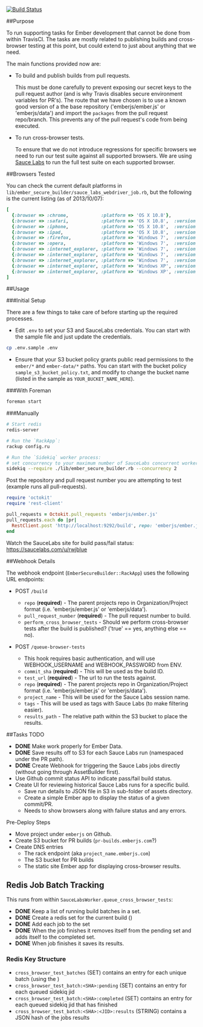 [![Build Status](https://travis-ci.org/rjackson/ember-secure-builder.png?branch=master)](https://travis-ci.org/rjackson/ember-secure-builder)

##Purpose

To run supporting tasks for Ember development that cannot be done from within
TravisCI. The tasks are mostly related to publishing builds and cross-browser
testing at this point, but could extend to just about anything that we need.

The main functions provided now are:

* To build and publish builds from pull requests.

  This must be done carefully to prevent exposing our secret keys to the pull
  request author (and is why Travis disables secure environment variables for
  PR's). The route that we have chosen is to use a known good version of a the
  base repository ('emberjs/ember.js' or 'emberjs/data') and import the `packages`
  from the pull request repo/branch. This prevents any of the pull request's code
  from being executed.

* To run cross-browser tests.

  To ensure that we do not introduce regressions for specific browsers we need to run
  our test suite against all supported browsers. We are using [Sauce Labs](http://saucelabs.com)
  to run the full test suite on each supported browser.

##Browsers Tested

You can check the current default platforms in `lib/ember_secure_builder/sauce_labs_webdriver_job.rb`,
but the following is the current listing (as of 2013/10/07):

```ruby
[
  {:browser => :chrome,            :platform => 'OS X 10.8'},
  {:browser => :safari,            :platform => 'OS X 10.8',  :version => 6},
  {:browser => :iphone,            :platform => 'OS X 10.8',  :version => 6,     'device-orientation' => 'landscape'},
  {:browser => :ipad,              :platform => 'OS X 10.8',  :version => 6,     'device-orientation' => 'landscape'},
  {:browser => :firefox,           :platform => 'Windows 7',  :version => 24},
  {:browser => :opera,             :platform => 'Windows 7',  :version => 12},
  {:browser => :internet_explorer, :platform => 'Windows 7',  :version => 10},
  {:browser => :internet_explorer, :platform => 'Windows 7',  :version => 9},
  {:browser => :internet_explorer, :platform => 'Windows 7',  :version => 8},
  {:browser => :internet_explorer, :platform => 'Windows XP', :version => 7},
  {:browser => :internet_explorer, :platform => 'Windows XP', :version => 6},
]
```

##Usage

###Initial Setup

There are a few things to take care of before starting up the required processes.

* Edit `.env` to set your S3 and SauceLabs credentials. You can start with the
  sample file and just update the credentials.

```sh
cp .env.sample .env
```

* Ensure that your S3 bucket policy grants public read permissions to the `ember/*`
  and `ember-data/*` paths. You can start with the bucket policy `sample_s3_bucket_policy.txt`,
  and modify to change the bucket name (listed in the sample as `YOUR_BUCKET_NAME_HERE`).

###With Foreman

```sh
foreman start
```

###Manually


```sh
# Start redis
redis-server

# Run the `RackApp`:
rackup config.ru

# Run the `Sidekiq` worker process:
# set concurrency to your maximum number of SauceLabs concurrent workers
sidekiq --require ./lib/ember_secure_builder.rb --concurrency 2
```

Post the repository and pull request number you are attempting to test (example runs all pull-requests).

```ruby
require 'octokit'
require 'rest-client'

pull_requests = Octokit.pull_requests 'emberjs/ember.js'
pull_requests.each do |pr|
  RestClient.post 'http://localhost:9292/build', repo: 'emberjs/ember.js', perform_cross_browser_tests: true, pull_request_number: pr.number
end
```

Watch the SauceLabs site for build pass/fail status: https://saucelabs.com/u/rwjblue

##Webhook Details

The webhook endpoint (`EmberSecureBuilder::RackApp`) uses the following URL endpoints:

* POST `/build`
  * `repo` (**required**) - The parent projects repo in Organization/Project format (i.e. 'emberjs/ember.js' or 'emberjs/data').
  * `pull_request_number` (**required**) - The pull request number to build.
  * `perform_cross_browser_tests` - Should we perform cross-browser tests after the build is published? ('true' == yes, anything else == no).

* POST `/queue-browser-tests`
  * This hook requires basic authentication, and will use WEBHOOK_USERNAME and WEBHOOK_PASSWORD from ENV.
  * `commit_sha` (**required**) - This will be used as the build ID.
  * `test_url` (**required**) - The url to run the tests against.
  * `repo` (**required**) - The parent projects repo in Organization/Project format (i.e. 'emberjs/ember.js' or 'emberjs/data').
  * `project_name` - This will be used for the Sauce Labs session name.
  * `tags` - This will be used as tags with Sauce Labs (to make filtering easier).
  * `results_path` - The relative path within the S3 bucket to place the results.

##Tasks TODO

* **DONE** Make work properly for Ember Data.
* **DONE** Save results off to S3 for each Sauce Labs run (namespaced under the PR path).
* **DONE** Create Webhook for triggering the Sauce Labs jobs directly (without going through AssetBuilder first).
* Use Github commit status API to indicate pass/fail build status.
* Create UI for reviewing historical Sauce Labs runs for a specific build.
  * Save run details to JSON file in S3 in sub-folder of assets directory.
  * Create a simple Ember app to display the status of a given commit/PR.
  * Needs to show browsers along with failure status and any errors.

Pre-Deploy Steps
* Move project under `emberjs` on Github.
* Create S3 bucket for PR builds (`pr-builds.emberjs.com`?)
* Create DNS entries
  * The rack endpoint (aka `project_name.emberjs.com`)
  * The S3 bucket for PR builds
  * The static site Ember app for displaying cross-browser results.



## Redis Job Batch Tracking
This runs from within `SauceLabsWorker.queue_cross_browser_tests`:

* **DONE** Keep a list of running build batches in a set.
* **DONE** Create a redis set for the current build (<SHA>)
* **DONE** Add each job to the set
* **DONE** When the job finishes it removes itself from the pending set and adds itself
  to the completed set.
* **DONE** When job finishes it saves its results.

### Redis Key Structure

* `cross_browser_test_batches` (SET) contains an entry for each unique batch (using the <SHA>)
* `cross_browser_test_batch:<SHA>:pending` (SET) contains an entry for each queued sidekiq jid
* `cross_browser_test_batch:<SHA>:completed` (SET) contains an entry for each queued sidekiq jid that has finished
* `cross_browser_test_batch:<SHA>:<JID>:results` (STRING) contains a JSON hash of the jobs results

